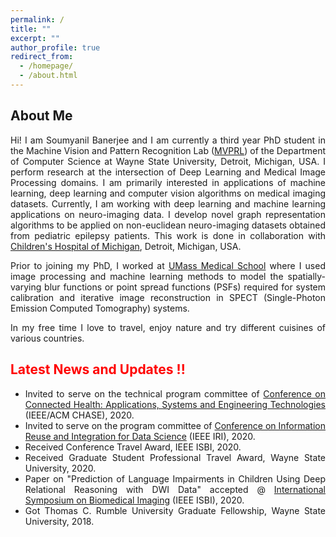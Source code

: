 ```yaml
---
permalink: /
title: ""
excerpt: ""
author_profile: true
redirect_from: 
  - /homepage/
  - /about.html
---
```

## About Me

<p><div align="justify">Hi! I am Soumyanil Banerjee and I am currently a third year PhD student in the Machine Vision and Pattern Recognition Lab (<a href="http://mvprl.cs.wayne.edu/">MVPRL</a>) of the Department of Computer Science at Wayne State University, Detroit, Michigan, USA. I perform research at the intersection of Deep Learning and Medical Image Processing domains. I am primarily interested in applications of machine learning, deep learning and computer vision algorithms on medical imaging datasets. Currently, I am working with deep learning and machine learning applications on neuro-imaging data. I develop novel graph representation algorithms to be applied on non-euclidean neuro-imaging datasets obtained from pediatric epilepsy patients. This work is done in collaboration with <a href="https://www.childrensdmc.org/">Children's Hospital of Michigan</a>, Detroit, Michigan, USA.</div></p>

<p><div align="justify">Prior to joining my PhD, I worked at <a href="https://www.umassmed.edu/">UMass Medical School</a> where I used image processing and machine learning methods to model the spatially-varying blur functions or point spread functions (PSFs) required for system calibration and iterative image reconstruction in SPECT (Single-Photon Emission Computed Tomography) systems.</div></p>

<p><div align="justify">In my free time I love to travel, enjoy nature and try different cuisines of various countries.</div></p>

## <font color = "red">Latest News and Updates !!</font>

- <div align="justify">Invited to serve on the technical program committee of <a href="https://conferences.computer.org/chase2020/index.html">Conference on Connected Health: Applications, Systems and Engineering Technologies</a> (IEEE/ACM CHASE), 2020.</div>
- <div align="justify">Invited to serve on the program committee of <a href="https://homepages.uc.edu/~niunn/IRI20/index.html">Conference on Information Reuse and Integration for Data Science</a> (IEEE IRI), 2020.</div>
- <div align="justify">Received Conference Travel Award, IEEE ISBI, 2020.</div>
- <div align="justify">Received Graduate Student Professional Travel Award, Wayne State University, 2020.</div>
- <div align="justify">Paper on "Prediction of Language Impairments in Children Using Deep Relational Reasoning with DWI Data" accepted @ <a href="http://2020.biomedicalimaging.org/">International Symposium on Biomedical Imaging</a> (IEEE ISBI), 2020.</div>
- <div align="justify">Got Thomas C. Rumble University Graduate Fellowship, Wayne State University, 2018.</div>
